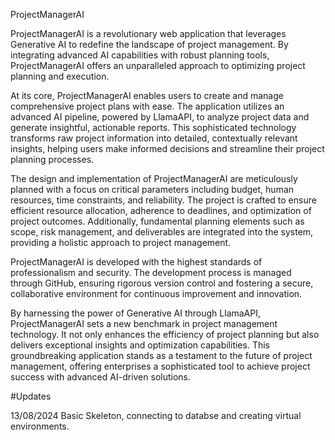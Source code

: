 ProjectManagerAI

ProjectManagerAI is a revolutionary web application that leverages Generative AI to redefine the landscape of project management. By integrating advanced AI capabilities with robust planning tools, ProjectManagerAI offers an unparalleled approach to optimizing project planning and execution.

At its core, ProjectManagerAI enables users to create and manage comprehensive project plans with ease. The application utilizes an advanced AI pipeline, powered by LlamaAPI, to analyze project data and generate insightful, actionable reports. This sophisticated technology transforms raw project information into detailed, contextually relevant insights, helping users make informed decisions and streamline their project planning processes.

The design and implementation of ProjectManagerAI are meticulously planned with a focus on critical parameters including budget, human resources, time constraints, and reliability. The project is crafted to ensure efficient resource allocation, adherence to deadlines, and optimization of project outcomes. Additionally, fundamental planning elements such as scope, risk management, and deliverables are integrated into the system, providing a holistic approach to project management.

ProjectManagerAI is developed with the highest standards of professionalism and security. The development process is managed through GitHub, ensuring rigorous version control and fostering a secure, collaborative environment for continuous improvement and innovation.

By harnessing the power of Generative AI through LlamaAPI, ProjectManagerAI sets a new benchmark in project management technology. It not only enhances the efficiency of project planning but also delivers exceptional insights and optimization capabilities. This groundbreaking application stands as a testament to the future of project management, offering enterprises a sophisticated tool to achieve project success with advanced AI-driven solutions.



#Updates

13/08/2024
Basic Skeleton, connecting to databse and creating virtual environments.
